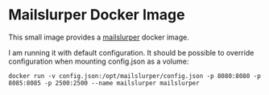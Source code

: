 # Mailslurper Docker Image

This small image provides a [mailslurper](http://mailslurper.com/) docker image.

I am running it with default configuration. It should be possible to override
configuration when mounting config.json as a volume:

    docker run -v config.json:/opt/mailslurper/config.json -p 8080:8080 -p
    8085:8085 -p 2500:2500 --name mailslurper mailslurper



